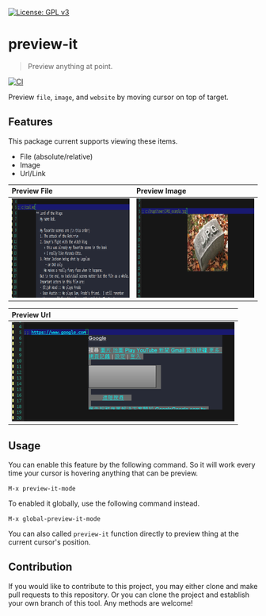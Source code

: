 [![License: GPL v3](https://img.shields.io/badge/License-GPL%20v3-blue.svg)](https://www.gnu.org/licenses/gpl-3.0)

# preview-it
> Preview anything at point.

[![CI](https://github.com/jcs-elpa/preview-it/actions/workflows/test.yml/badge.svg)](https://github.com/jcs-elpa/preview-it/actions/workflows/test.yml)

Preview `file`, `image`, and `website` by moving cursor on top of target.

## Features

This package current supports viewing these items.

* File (absolute/relative)
* Image
* Url/Link

| Preview File                                         | Preview Image                                         |
|:-----------------------------------------------------|:------------------------------------------------------|
| <img src="./etc/file.png" width="450" height="200"/> | <img src="./etc/image.png" width="450" height="200"/> |

| Preview Url                                         |
|:----------------------------------------------------|
| <img src="./etc/url.png" width="450" height="200"/> |

## Usage

You can enable this feature by the following command. So it will work every time
your cursor is hovering anything that can be preview.

```
M-x preview-it-mode
```

To enabled it globally, use the following command instead.

```
M-x global-preview-it-mode
```

You can also called `preview-it` function directly to preview thing at the current
cursor's position.

## Contribution

If you would like to contribute to this project, you may either
clone and make pull requests to this repository. Or you can
clone the project and establish your own branch of this tool.
Any methods are welcome!
